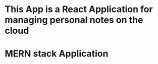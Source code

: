 # This App is a React Application for managing personal notes on the cloud


# MERN stack Application
